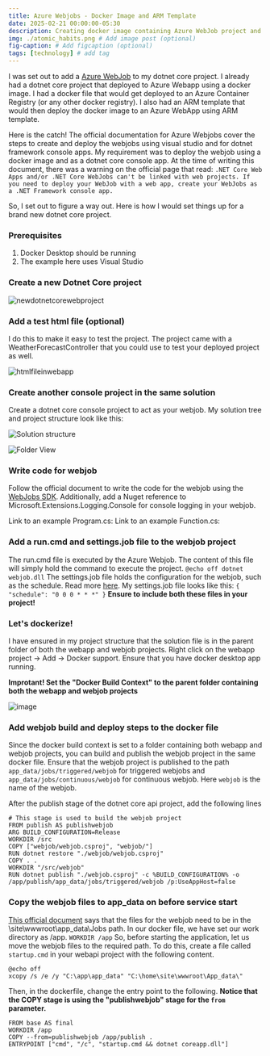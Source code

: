 ```yaml
---
title: Azure Webjobs - Docker Image and ARM Template
date: 2025-02-21 00:00:00-05:30
description: Creating docker image containing Azure WebJob project and deploying to Azure WebApp using ARM Template
img: ./atomic_habits.png # Add image post (optional)
fig-caption: # Add figcaption (optional)
tags: [technology] # add tag
---
```

I was set out to add a [Azure WebJob](https://learn.microsoft.com/en-us/azure/app-service/webjobs-create?tabs=windowscode) to my dotnet core project. I already had a dotnet core project that deployed to Azure Webapp using a docker image. I had a docker file that would get deployed to an Azure Container Registry (or any other docker registry). I also had an ARM template that would then deploy the docker image to an Azure WebApp using ARM template.

Here is the catch! The official documentation for Azure Webjobs cover the steps to create and deploy the webjobs using visual studio and for dotnet framework console apps. My requirement was to deploy the webjob using a docker image and as a dotnet core console app. At the time of writing this document, there was a warning on the official page that read:
`
.NET Core Web Apps and/or .NET Core WebJobs can't be linked with web projects. If you need to deploy your WebJob with a web app, create your WebJobs as a .NET Framework console app.
`

So, I set out to figure a way out. Here is how I would set things up for a brand new dotnet core project. 

### Prerequisites
1. Docker Desktop should be running
2. The example here uses Visual Studio

### Create a new Dotnet Core project 
![newdotnetcorewebproject](https://github.com/user-attachments/assets/af753581-0a1a-4ccc-bfcb-df5324f1de95)

### Add a test html file (optional)
I do this to make it easy to test the project. The project came with a WeatherForecastController that you could use to test your deployed project as well.

![htmlfileinwebapp](https://github.com/user-attachments/assets/906b0cec-341a-4b2d-9238-424f95cda1d7)

### Create another console project in the same solution
Create a dotnet core console project to act as your webjob. My solution tree and project structure look like this:

![Solution structure](https://github.com/user-attachments/assets/9a1ddba9-8c08-4213-925b-9d9fab8cc655)

![Folder View](https://github.com/user-attachments/assets/479f2f4b-542b-41aa-ad53-1528d52d478b)

### Write code for webjob
Follow the official document to write the code for the webjob using the [WebJobs SDK](https://learn.microsoft.com/en-us/azure/app-service/webjobs-sdk-get-started). Additionally, add a Nuget reference to Microsoft.Extensions.Logging.Console for console logging in your webjob.

Link to an example Program.cs:
Link to an example Function.cs:

### Add a run.cmd and settings.job file to the webjob project
The run.cmd file is executed by the Azure Webjob. The content of this file will simply hold the command to execute the project.
`
@echo off
dotnet webjob.dll
`
The settings.job file holds the configuration for the webjob, such as the schedule. Read more [here](https://learn.microsoft.com/en-us/azure/app-service/webjobs-dotnet-deploy-vs#settingsjob-reference). My settings.job file looks like this:
`
{
  "schedule": "0 0 0 * * *"
}
`
**Ensure to include both these files in your project!**

### Let's dockerize!
I have ensured in my project structure that the solution file is in the parent folder of both the webapp and webjob projects. Right click on the webapp project -> Add -> Docker support.
Ensure that you have docker desktop app running.

**Improtant! Set the "Docker Build Context" to the parent folder containing both the webapp and webjob projects**

![image](https://github.com/user-attachments/assets/ba80da0b-a548-47c5-94c0-956b7ee1bdaf)

### Add webjob build and deploy steps to the docker file
Since the docker build context is set to a folder containing both webapp and webjob projects, you can build and publish the webjob project in the same docker file. Ensure that the webjob project is published to the path `app_data/jobs/triggered/webjob` for triggered webjobs and `app_data/jobs/continuous/webjob` for continuous webjob. Here `webjob` is the name of the webjob.

After the publish stage of the dotnet core api project, add the following lines
```
# This stage is used to build the webjob project
FROM publish AS publishwebjob
ARG BUILD_CONFIGURATION=Release
WORKDIR /src
COPY ["webjob/webjob.csproj", "webjob/"]
RUN dotnet restore "./webjob/webjob.csproj"
COPY . .
WORKDIR "/src/webjob"
RUN dotnet publish "./webjob.csproj" -c %BUILD_CONFIGURATION% -o /app/publish/app_data/jobs/triggered/webjob /p:UseAppHost=false
```

### Copy the webjob files to app_data on before service start
[This official document](https://learn.microsoft.com/en-us/azure/app-service/webjobs-create?tabs=windowscode#continuous-vs-triggered-webjobs) says that the files for the webjob need to be in the \site\wwwroot\app_data\Jobs path. In our docker file, we have set our work directory as /app.
`WORKDIR /app`
So, before starting the application, let us move the webjob files to the required path. To do this, create a file called `startup.cmd` in your webapi project with the following content. 
```
@echo off
xcopy /s /e /y "C:\app\app_data" "C:\home\site\wwwroot\App_data\"
```

Then, in the dockerfile, change the entry point to the following.
**Notice that the COPY stage is using the "publishwebjob" stage for the `from` parameter.**
```
FROM base AS final
WORKDIR /app
COPY --from=publishwebjob /app/publish .
ENTRYPOINT ["cmd", "/c", "startup.cmd && dotnet coreapp.dll"]
```




